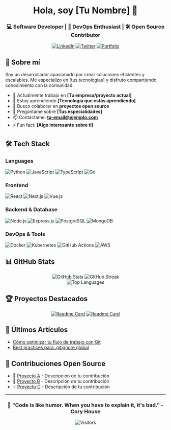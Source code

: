 <!-- repo: tu-usuario/tu-usuario/README.md -->

<div align="center">
  
# Hola, soy [Tu Nombre] 👋

### 💻 Software Developer | 🚀 DevOps Enthusiast | 🛠️ Open Source Contributor

[![LinkedIn](https://img.shields.io/badge/LinkedIn-0077B5?style=for-the-badge&logo=linkedin&logoColor=white)](https://linkedin.com/in/tu-usuario)
[![Twitter](https://img.shields.io/badge/Twitter-1DA1F2?style=for-the-badge&logo=twitter&logoColor=white)](https://twitter.com/tu-usuario)
[![Portfolio](https://img.shields.io/badge/Portfolio-255E63?style=for-the-badge&logo=About.me&logoColor=white)](https://tu-portfolio.com)

</div>

## 🚀 Sobre mí

Soy un desarrollador apasionado por crear soluciones eficientes y escalables. Me especializo en [tus tecnologías] y disfruto compartiendo conocimiento con la comunidad.

- 🔭 Actualmente trabajo en **[Tu empresa/proyecto actual]**
- 🌱 Estoy aprendiendo **[Tecnología que estás aprendiendo]**
- 👯 Busco colaborar en **proyectos open source**
- 💬 Pregúntame sobre **[Tus especialidades]**
- 📫 Contáctame: **tu-email@ejemplo.com**
- ⚡ Fun fact: **[Algo interesante sobre ti]**

## 🛠️ Tech Stack

### Languages
![Python](https://img.shields.io/badge/Python-3776AB?style=for-the-badge&logo=python&logoColor=white)
![JavaScript](https://img.shields.io/badge/JavaScript-F7DF1E?style=for-the-badge&logo=javascript&logoColor=black)
![TypeScript](https://img.shields.io/badge/TypeScript-007ACC?style=for-the-badge&logo=typescript&logoColor=white)
![Go](https://img.shields.io/badge/Go-00ADD8?style=for-the-badge&logo=go&logoColor=white)

### Frontend
![React](https://img.shields.io/badge/React-20232A?style=for-the-badge&logo=react&logoColor=61DAFB)
![Next.js](https://img.shields.io/badge/Next.js-000000?style=for-the-badge&logo=nextdotjs&logoColor=white)
![Vue.js](https://img.shields.io/badge/Vue.js-35495E?style=for-the-badge&logo=vuedotjs&logoColor=4FC08D)

### Backend & Database
![Node.js](https://img.shields.io/badge/Node.js-339933?style=for-the-badge&logo=nodedotjs&logoColor=white)
![Express.js](https://img.shields.io/badge/Express.js-000000?style=for-the-badge&logo=express&logoColor=white)
![PostgreSQL](https://img.shields.io/badge/PostgreSQL-316192?style=for-the-badge&logo=postgresql&logoColor=white)
![MongoDB](https://img.shields.io/badge/MongoDB-4EA94B?style=for-the-badge&logo=mongodb&logoColor=white)

### DevOps & Tools
![Docker](https://img.shields.io/badge/Docker-2CA5E0?style=for-the-badge&logo=docker&logoColor=white)
![Kubernetes](https://img.shields.io/badge/Kubernetes-326CE5?style=for-the-badge&logo=kubernetes&logoColor=white)
![GitHub Actions](https://img.shields.io/badge/GitHub_Actions-2088FF?style=for-the-badge&logo=github-actions&logoColor=white)
![AWS](https://img.shields.io/badge/AWS-232F3E?style=for-the-badge&logo=amazon-aws&logoColor=white)

## 📊 GitHub Stats

<div align="center">
  <img src="https://github-readme-stats.vercel.app/api?username=tu-usuario&show_icons=true&theme=radical" alt="GitHub Stats" />
  <img src="https://github-readme-streak-stats.herokuapp.com/?user=tu-usuario&theme=radical" alt="GitHub Streak" />
</div>

<div align="center">
  <img src="https://github-readme-stats.vercel.app/api/top-langs/?username=tu-usuario&layout=compact&theme=radical" alt="Top Languages" />
</div>

## 🏆 Proyectos Destacados

<div align="center">
  
[![Readme Card](https://github-readme-stats.vercel.app/api/pin/?username=tu-usuario&repo=proyecto1&theme=radical)](https://github.com/tu-usuario/proyecto1)
[![Readme Card](https://github-readme-stats.vercel.app/api/pin/?username=tu-usuario&repo=proyecto2&theme=radical)](https://github.com/tu-usuario/proyecto2)

</div>

## 📝 Últimos Artículos

<!-- BLOG-POST-LIST:START -->
- [Cómo optimizar tu flujo de trabajo con Git](https://tu-blog.com/articulo1)
- [Best practices para .gitignore global](https://tu-blog.com/articulo2)
<!-- BLOG-POST-LIST:END -->

## 🤝 Contribuciones Open Source

- 🔧 [Proyecto A](https://github.com/proyecto/a) - Descripción de tu contribución
- 🚀 [Proyecto B](https://github.com/proyecto/b) - Descripción de tu contribución
- 💡 [Proyecto C](https://github.com/proyecto/c) - Descripción de tu contribución

---

<div align="center">
  
### 💭 "Code is like humor. When you have to explain it, it's bad." - Cory House

![Visitors](https://visitor-badge.laobi.icu/badge?page_id=tu-usuario.tu-usuario)

</div>
